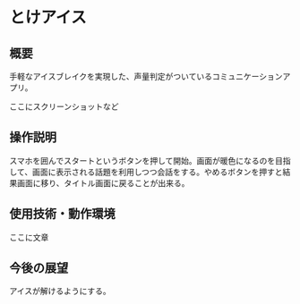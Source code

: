 # とけアイス

## 概要
手軽なアイスブレイクを実現した、声量判定がついているコミュニケーションアプリ。

ここにスクリーンショットなど

## 操作説明
スマホを囲んでスタートというボタンを押して開始。画面が暖色になるのを目指して、画面に表示される話題を利用しつつ会話をする。やめるボタンを押すと結果画面に移り、タイトル画面に戻ることが出来る。

## 使用技術・動作環境
ここに文章

## 今後の展望
アイスが解けるようにする。
